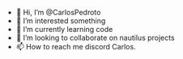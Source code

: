 - 👋 Hi, I’m @CarlosPedroto
- 👀 I’m interested something
- 🌱 I’m currently learning code
- 💞️ I’m looking to collaborate on nautilus projects
- 📫 How to reach me discord Carlos.

<!---
CarlosPedroto/CarlosPedroto is a ✨ special ✨ repository because its `README.md` (this file) appears on your GitHub profile.
You can click the Preview link to take a look at your changes.
--->
